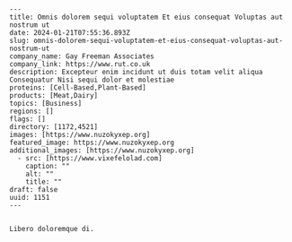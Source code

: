 
    ---
    title: Omnis dolorem sequi voluptatem Et eius consequat Voluptas aut nostrum ut
    date: 2024-01-21T07:55:36.893Z
    slug: omnis-dolorem-sequi-voluptatem-et-eius-consequat-voluptas-aut-nostrum-ut
    company_name: Gay Freeman Associates
    company_link: https://www.rut.co.uk
    description: Excepteur enim incidunt ut duis totam velit aliqua Consequatur Nisi sequi dolor et molestiae
    proteins: [Cell-Based,Plant-Based]
    products: [Meat,Dairy]
    topics: [Business]
    regions: []
    flags: []
    directory: [1172,4521]
    images: [https://www.nuzokyxep.org]
    featured_image: https://www.nuzokyxep.org
    additional_images: [https://www.nuzokyxep.org]
      - src: [https://www.vixefelolad.com]
        caption: ""
        alt: ""
        title: ""
    draft: false
    uuid: 1151
    ---
    

    Libero doloremque di.
    